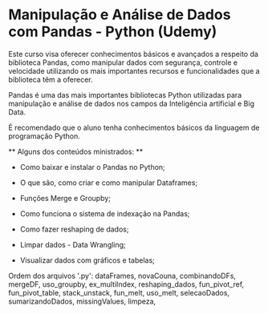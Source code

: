 # Manipulação e Análise de Dados com Pandas - Python (Udemy)

Este curso visa oferecer conhecimentos básicos e avançados a respeito da biblioteca Pandas, como manipular dados com segurança, controle e velocidade utilizando os mais importantes recursos e funcionalidades que a biblioteca têm a oferecer.

Pandas é uma das mais importantes bibliotecas Python utilizadas para manipulação e análise de dados nos campos da Inteligência artificial e Big Data.

É recomendado que o aluno tenha conhecimentos básicos da linguagem de programação Python.

** Alguns dos conteúdos ministrados: **

- Como baixar e instalar o Pandas no Python;

- O que são, como criar e como manipular Dataframes;

- Funções Merge e Groupby;

- Como funciona o sistema de indexação na Pandas;

- Como fazer reshaping de dados;

- Limpar dados - Data Wrangling;

- Visualizar dados com gráficos e tabelas;

Ordem dos arquivos '.py': dataFrames, novaCouna, combinandoDFs, mergeDF, uso_groupby, ex_multiIndex, reshaping_dados, fun_pivot_ref, fun_pivot_table, stack_unstack, fun_melt, uso_melt, selecaoDados, sumarizandoDados, missingValues, limpeza, 

